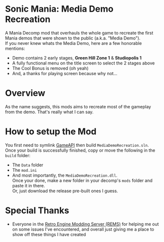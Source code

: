# Sonic Mania: Media Demo Recreation
A Mania Decomp mod that overhauls the whole game to recreate the first Mania demos that were shown to the public (a.k.a. "Media Demo").<br>
If you never knew whats the Media Demo, here are a few honorable mentions:
* Demo contains 2 early stages, **Green Hill Zone 1** & **Studiopolis 1**
* A fully functional menu on the title screen to select the 2 stages above
* The Cool Bonus is removed (oh yeah)
* And, a thanks for playing screen because why not...
# Overview
As the name suggests, this mods aims to recreate most of the gameplay from the demo. That's really what I can say.
# How to setup the Mod
You first need to symlink [GameAPI](https://github.com/Rubberduckycooly/GameAPI) then build ``MediaDemoRecreation.sln``.<br>
Once your build is successfully finished, copy or move the following in the ``build`` folder:<br>
* The ``Data`` folder
* The ``mod.ini``
* And most importantly, the ``MediaDemoRecreation.dll``.<br>
Once your done, make a new folder in your decomp's ``mods`` folder and paste it in there.<br>
Or, just download the release pre-built ones I guess.
# Special Thanks
* Everyone in the [Retro Engine Modding Server (REMS)](https://dc.railgun.works/retroengine) for helping me out on some issues I've encountered, and overall just giving me a place to show off these things I have created
